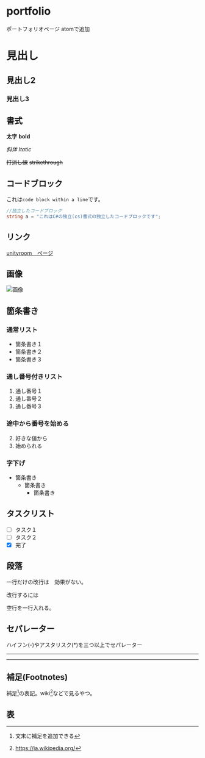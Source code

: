 # portfolio
ポートフォリオページ
atomで追加

# 見出し

## 見出し2

### 見出し3

## 書式
**太字** **bold**

*斜体* *Itatic*

~~打消し線~~
~~strikethrough~~

## コードブロック
これは`code block within a line`です。

```cs
//独立したコードブロック
string a = "これはC#の独立(cs)書式の独立したコードブロックです";
```
## リンク
[unityroom　ページ](https://unityroom.com/users/6ay9uw5scqfnjok7igl8)

## 画像
![画像](https://user-images.githubusercontent.com/82490581/149071716-afb1fdc7-cf95-48e1-95c8-d14d8cc66348.png)

## 箇条書き
### 通常リスト
- 箇条書き１
- 箇条書き２
- 箇条書き３

### 通し番号付きリスト

1. 通し番号１
2. 通し番号２
3. 通し番号３

### 途中から番号を始める

2. 好きな値から
3. 始められる

### 字下げ
- 箇条書き
  - 箇条書き
    - 箇条書き

## タスクリスト
- [ ] タスク１
- [ ] タスク２
- [x] 完了

## 段落
一行だけの改行は　効果がない。

改行するには

空行を一行入れる。

## セパレーター
ハイフン(-)やアスタリスク(*)を三つ以上でセパレーター

---

***
## 補足(Footnotes)
補足[^1]の表記。wiki[^2]などで見るやつ。

## 表


[^1]: 文末に補足を追加できる

[^2]: https://ja.wikipedia.org/
